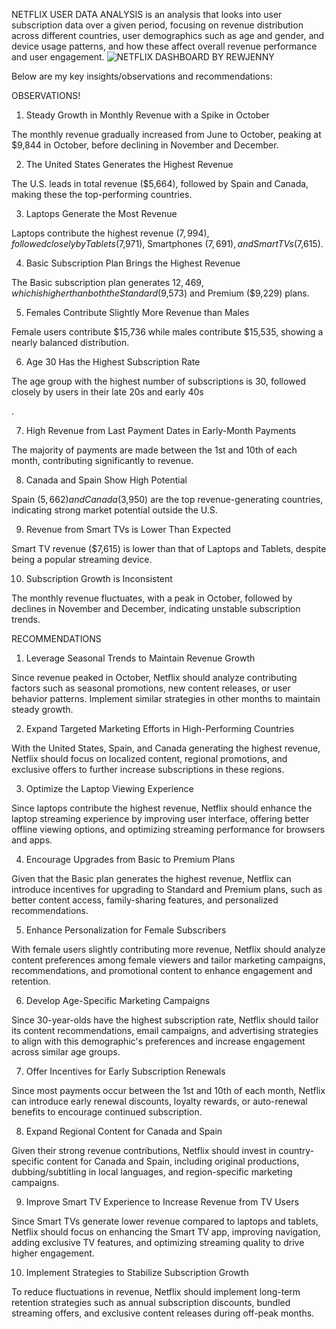 NETFLIX USER DATA ANALYSIS is an analysis that looks into user subscription data over a given period, focusing on revenue distribution across different countries, user demographics such as age and gender, and device usage patterns, and how these affect overall revenue performance and user engagement.
![NETFLIX DASHBOARD BY REWJENNY](https://github.com/user-attachments/assets/d9ffc938-0dbb-44bd-8789-ba7c2524f21c)

Below are my key insights/observations and recommendations:

OBSERVATIONS!


1. Steady Growth in Monthly Revenue with a Spike in October

The monthly revenue gradually increased from June to October, peaking at $9,844 in October, before declining in November and December.

 

2. The United States Generates the Highest Revenue

The U.S. leads in total revenue ($5,664), followed by Spain and Canada, making these the top-performing countries.

 

3. Laptops Generate the Most Revenue

Laptops contribute the highest revenue ($7,994), followed closely by Tablets ($7,971), Smartphones ($7,691), and Smart TVs ($7,615).

 

4. Basic Subscription Plan Brings the Highest Revenue

The Basic subscription plan generates $12,469, which is higher than both the Standard ($9,573) and Premium ($9,229) plans.

 

5. Females Contribute Slightly More Revenue than Males

Female users contribute $15,736 while males contribute $15,535, showing a nearly balanced distribution.

 

6. Age 30 Has the Highest Subscription Rate

The age group with the highest number of subscriptions is 30, followed closely by users in their late 20s and early 40s

.

7. High Revenue from Last Payment Dates in Early-Month Payments

The majority of payments are made between the 1st and 10th of each month, contributing significantly to revenue.

 

8. Canada and Spain Show High Potential

Spain ($5,662) and Canada ($3,950) are the top revenue-generating countries, indicating strong market potential outside the U.S.

 

9. Revenue from Smart TVs is Lower Than Expected

Smart TV revenue ($7,615) is lower than that of Laptops and Tablets, despite being a popular streaming device.

 

10. Subscription Growth is Inconsistent

The monthly revenue fluctuates, with a peak in October, followed by declines in November and December, indicating unstable subscription trends.

RECOMMENDATIONS

1. Leverage Seasonal Trends to Maintain Revenue Growth

Since revenue peaked in October, Netflix should analyze contributing factors such as seasonal promotions, new content releases, or user behavior patterns. Implement similar strategies in other months to maintain steady growth.

 

2. Expand Targeted Marketing Efforts in High-Performing Countries

With the United States, Spain, and Canada generating the highest revenue, Netflix should focus on localized content, regional promotions, and exclusive offers to further increase subscriptions in these regions.

 

3. Optimize the Laptop Viewing Experience

Since laptops contribute the highest revenue, Netflix should enhance the laptop streaming experience by improving user interface, offering better offline viewing options, and optimizing streaming performance for browsers and apps.

 

4. Encourage Upgrades from Basic to Premium Plans

Given that the Basic plan generates the highest revenue, Netflix can introduce incentives for upgrading to Standard and Premium plans, such as better content access, family-sharing features, and personalized recommendations.

 

5. Enhance Personalization for Female Subscribers

With female users slightly contributing more revenue, Netflix should analyze content preferences among female viewers and tailor marketing campaigns, recommendations, and promotional content to enhance engagement and retention.

 

6. Develop Age-Specific Marketing Campaigns

Since 30-year-olds have the highest subscription rate, Netflix should tailor its content recommendations, email campaigns, and advertising strategies to align with this demographic's preferences and increase engagement across similar age groups.

 

7. Offer Incentives for Early Subscription Renewals

Since most payments occur between the 1st and 10th of each month, Netflix can introduce early renewal discounts, loyalty rewards, or auto-renewal benefits to encourage continued subscription.

 

8. Expand Regional Content for Canada and Spain

Given their strong revenue contributions, Netflix should invest in country-specific content for Canada and Spain, including original productions, dubbing/subtitling in local languages, and region-specific marketing campaigns.

 

9. Improve Smart TV Experience to Increase Revenue from TV Users

Since Smart TVs generate lower revenue compared to laptops and tablets, Netflix should focus on enhancing the Smart TV app, improving navigation, adding exclusive TV features, and optimizing streaming quality to drive higher engagement.

 

10. Implement Strategies to Stabilize Subscription Growth

To reduce fluctuations in revenue, Netflix should implement long-term retention strategies such as annual subscription discounts, bundled streaming offers, and exclusive content releases during off-peak months.
